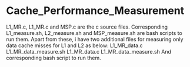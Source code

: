 # Cache_Performance_Measurement
L1_MR.c, L1_MR.c and MSP.c are the c source files.
Corresponding L1_measure.sh, L2_measure.sh and MSP_measure.sh are bash scripts to run them.
Apart from these, i have two additional files for measuring only data cache misses for L1 and L2 as below:
L1_MR_data.c L1_MR_data_measure.sh
L1_MR_data.c L1_MR_data_measure.sh
And corresponding bash script to run them.
